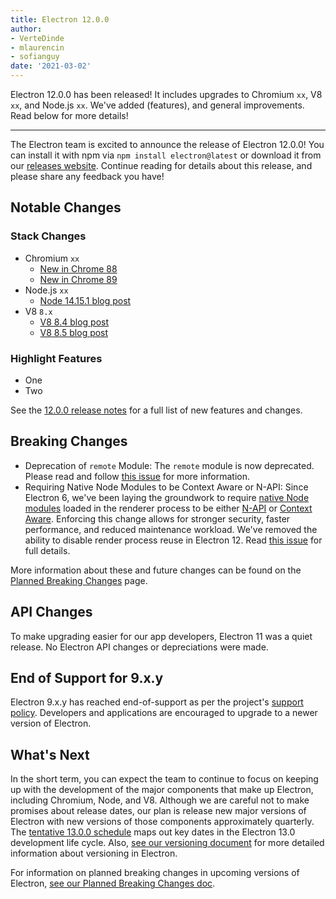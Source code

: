 ```yaml
---
title: Electron 12.0.0
author:
- VerteDinde
- mlaurencin
- sofianguy
date: '2021-03-02'
---
```


Electron 12.0.0 has been released! It includes upgrades to Chromium `xx`, V8 `xx`, and Node.js `xx`. We've added (features), and general improvements. Read below for more details!

---

The Electron team is excited to announce the release of Electron 12.0.0! You can install it with npm via `npm install electron@latest` or download it from our [releases website](https://electronjs.org/releases/stable). Continue reading for details about this release, and please share any feedback you have!

## Notable Changes

### Stack Changes

* Chromium `xx`
    * [New in Chrome 88]()
    * [New in Chrome 89]()
* Node.js `xx`
    * [Node 14.15.1 blog post]()
* V8 `8.x`
    * [V8 8.4 blog post]()
    * [V8 8.5 blog post]()

### Highlight Features

* One
* Two

See the [12.0.0 release notes](https://github.com/electron/electron/releases/tag/v12.0.0) for a full list of new features and changes.

## Breaking Changes

* Deprecation of `remote` Module: The `remote` module is now deprecated. Please read and follow [this issue](https://github.com/electron/electron/issues/21408) for more information.
* Requiring Native Node Modules to be Context Aware or N-API: Since Electron 6, we've been laying the groundwork to require [native Node modules](https://nodejs.org/api/addons.html) loaded in the renderer process to be either [N-API](https://nodejs.org/api/n-api.html) or [Context Aware](https://nodejs.org/api/addons.html#addons_context_aware_addons). Enforcing this change allows for stronger security, faster performance, and reduced maintenance workload. We've removed the ability to disable render process reuse in Electron 12. Read [this issue](https://github.com/electron/electron/issues/18397) for full details.

More information about these and future changes can be found on the [Planned Breaking Changes](https://github.com/electron/electron/blob/master/docs/breaking-changes.md) page.

## API Changes

To make upgrading easier for our app developers, Electron 11 was a quiet release. No Electron API changes or depreciations were made.

## End of Support for 9.x.y

Electron 9.x.y has reached end-of-support as per the project's [support policy](https://electronjs.org/docs/tutorial/support#supported-versions). Developers and applications are encouraged to upgrade to a newer version of Electron.

## What's Next

In the short term, you can expect the team to continue to focus on keeping up with the development of the major components that make up Electron, including Chromium, Node, and V8. Although we are careful not to make promises about release dates, our plan is release new major versions of Electron with new versions of those components approximately quarterly. The [tentative 13.0.0 schedule](https://electronjs.org/docs/tutorial/electron-timelines) maps out key dates in the Electron 13.0 development life cycle. Also, [see our versioning document](https://electronjs.org/docs/tutorial/electron-versioning) for more detailed information about versioning in Electron.

For information on planned breaking changes in upcoming versions of Electron, [see our Planned Breaking Changes doc](https://github.com/electron/electron/blob/master/docs/breaking-changes.md).

